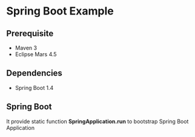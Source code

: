 # Spring Boot Example

## Prerequisite
* Maven 3
* Eclipse Mars 4.5

## Dependencies
* Spring Boot 1.4


## Spring Boot
It provide static function **SpringApplication.run** to bootstrap Spring Boot Application 
